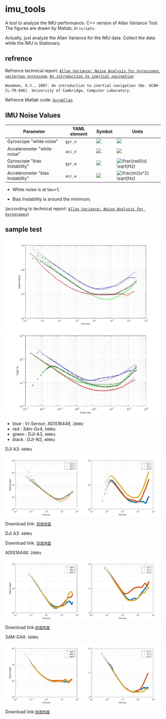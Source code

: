 # imu_tools

A tool to analyze the IMU performance. C++ version of Allan Variance Tool. The figures are drawn by Matlab, in `scripts`.

Actually, just analyze the Allan Variance for the IMU data. Collect the data while the IMU is Stationary.


## refrence

Refrence technical report: [`Allan Variance: Noise Analysis for Gyroscopes`](http://cache.freescale.com/files/sensors/doc/app_note/AN5087.pdf "Allan Variance: Noise Analysis for Gyroscopes"), [`vectornav gyroscope`](https://www.vectornav.com/support/library/gyroscope "vectornav gyroscope"), 
[`An introduction to inertial navigation`](http://www.cl.cam.ac.uk/techreports/UCAM-CL-TR-696.html "An introduction to inertial navigation")

```
Woodman, O.J., 2007. An introduction to inertial navigation (No. UCAM-CL-TR-696). University of Cambridge, Computer Laboratory.
```

Refrence Matlab code: [`GyroAllan`](https://github.com/XinLiGitHub/GyroAllan "GyroAllan")

## IMU Noise Values

Parameter | YAML element | Symbol | Units
--- | --- | --- | ---
Gyroscope "white noise" | `gyr_n` | <img src="https://latex.codecogs.com/svg.latex?{%5Csigma_g}"> | <img src="https://latex.codecogs.com/svg.latex?{%5Cfrac%7Brad%7D%7Bs%7D%5Cfrac%7B1%7D%7B%5Csqrt%7BHz%7D%7D}">
Accelerometer "white noise" | `acc_n` | <img src="https://latex.codecogs.com/svg.latex?{%5Csigma_a}"> | <img src="https://latex.codecogs.com/svg.latex?{%5Cfrac%7Bm%7D%7Bs^2%7D%5Cfrac%7B1%7D%7B%5Csqrt%7BHz%7D%7D}">
Gyroscope "bias Instability" | `gyr_w` | <img src="https://latex.codecogs.com/svg.latex?{%5Csigma_b_g}"> | <img src="http://latex.codecogs.com/svg.latex?\frac{rad}{s}&space;\sqrt{Hz}" title="\frac{rad}{s} \sqrt{Hz}" />
Accelerometer "bias Instability" | `acc_w` | <img src="https://latex.codecogs.com/svg.latex?{%5Csigma_b_a}"> | <img src="http://latex.codecogs.com/svg.latex?\frac{m}{s^2}&space;\sqrt{Hz}" title="\frac{m}{s^2} \sqrt{Hz}" />

* White noise is at tau=1;

* Bias Instability is around the minimum;

(according to technical report: [`Allan Variance: Noise Analysis for Gyroscopes`](http://cache.freescale.com/files/sensors/doc/app_note/AN5087.pdf "Allan Variance: Noise Analysis for Gyroscopes"))

## sample test

<img src="figure/gyr.jpg">
<img src="figure/acc.jpg">

* blue  : Vi-Sensor, ADIS16448, `200Hz`
* red   : 3dm-Gx4, `500Hz`
* green : DJI-A3, `400Hz`
* black : DJI-N3, `400Hz`

DJI A3:
`400Hz`

<img src="figure/A3.png">

Download link: [`百度网盘`](https://pan.baidu.com/s/1jJYg8R0 "DJI A3")


DJI A3:
`400Hz`

Download link: [`百度网盘`](https://pan.baidu.com/s/1pLXGqx1 "DJI N3")


ADIS16448: 
`200Hz`

<img src="figure/16448.png">


Download link:[`百度网盘`](https://pan.baidu.com/s/1dGd0mn3 "ADIS16448")

3dM-GX4: 
`500Hz`

<img src="figure/gx4.png">

Download link:[`百度网盘`](https://pan.baidu.com/s/1ggcan9D "GX4")

